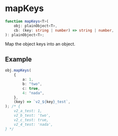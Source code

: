 # mapKeys

```ts
function mapKeys<T>(
    obj: plainObject<T>,
    cb: (key: string | number) => string | number,
): plainObject<T>;
```

Map the object keys into an object.

## Example

```ts
obj.mapKeys(
    {
        a: 1,
        b: "two",
        c: true,
        4: "nada",
    },
    (key) => `v2_${key}_test`,
); /* {
    v2_a_test: 1,
    v2_b_test: 'two',
    v2_c_test: true,
    v2_4_test: 'nada',
} */
```
